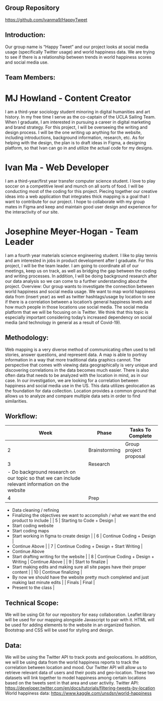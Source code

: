 ## Group Repository
https://github.com/ivanma9/HappyTweet
## Introduction:
Our group name is “Happy Tweet” and our project looks at social media usage (specifically Twitter usage) and world happiness data. We are trying to see if there is a relationship between trends in world happiness scores and social media use.
## Team Members:
# MJ Howland - Content Creator

I am a third-year sociology student minoring in digital humanities and art history. In my free time I serve as the co-captain of the UCLA Sailing Team. When I graduate, I am interested in pursuing a career in digital marketing and brand strategy.
For this project, I will be overseeing the writing and design process. I will be the one writing up anything for the website, including introductions, background information, research, etc. As for helping with the design, the plan is to draft ideas in Figma, a designing platform, so that Ivan can go in and utilize the actual code for my designs. 
# Ivan Ma - Web Developer

I am a third-year/first year transfer computer science student. I love to play soccer on a competitive level and munch on all sorts of food.
I will be conducting most of the coding for this project. Piecing together our creative ideas into a web application that integrates thick mapping is a goal that I want to contribute for our project. I hope to collaborate with my group mates in Figma and keep and maintain good user design and experience for the interactivity of our site. 
# Josephine Meyer-Hogan - Team Leader

I am a fourth year materials science engineering student. I like to play tennis and am interested in jobs in product development after I graduate. 
For this project, I will be the team leader. I am going to coordinate all of our meetings, keep us on track, as well as bridging the gap between the coding and writing processes. In addition, I will be doing background research after our data analysis so we can come to a further understanding about the project. 
Overview:
Our group wants to investigate the connection between world happiness and social media usage. We want to map world happiness data from (insert year) as well as twitter hashtags/usage by location to see if there is a correlation between a location’s general happiness levels and how much people in those locations use social media. The social media platform that we will be focusing on is Twitter. We think that this topic is especially important considering today’s increased dependency on social media (and technology in general as a result of Covid-19).
## Methodology:
Web mapping is a very diverse method of communicating often used to tell stories, answer questions, and represent data. A map is able to portray information in a way that more traditional data graphics cannot. The perspective that comes with viewing data geographically is very unique and discovering correlations in the data becomes much easier. There is also often data that needs to be analyzed with the location in mind, as in our case. In our investigation, we are looking for a correlation between happiness and social media use in the US. This data utilizes geolocation as the foundation for data collection. Location provides a common ground that allows us to analyze and compare multiple data sets in order to find similarities. 
## Workflow:
| Week | Phase | Tasks To Complete |
| ---- | ----- | ----------------- | 
| 2 | Brainstorming | Group project proposal |
| 3 | Research | 
- Do background research on our topic so that we can include relevant information on the website |
| 4 | Prep | 
- Data cleaning / refining 
- Finalizing the objectives we want to accomplish / what we want the end product to include |
| 5 | Starting to Code + Design | 
- Start coding website
- Start coding maps
- Start working in figma to create design |
| 6 | Continue Coding + Design | 
- Continue Above |
| 7 | Continue Coding + Design + Start Writing | 
- Continue Above
- Start drafting writing for the website |
| 8 | Continue Coding + Design + Writing | Continue Above |
| 9 | Start to finalize | 
- Start making edits and making sure all site pages have their proper content |
| 10 | Continue finalizing |
- By now we should have the website pretty much completed and just making last minute edits |
| Finals | Final |
- Present to the class |

 
## Technical Scope:
We will be using Git for our repository for easy collaboration. Leaflet library will be used for our mapping alongside Javascript to pair with it. HTML will be used for adding elements to the website in an organized fashion. Bootstrap and CSS will be used for styling and design.
## Data:
We will be using the Twitter API to track posts and geolocations. In addition, we will be using data from the world happiness reports to track the correlation between location and mood. Our Twitter API will allow us to retrieve relevant data of users and their posts and geo-location. These two datasets will link together to model happiness among certain locations based on the tweets sent in that area and user activity.
Twitter API: https://developer.twitter.com/en/docs/tutorials/filtering-tweets-by-location
World happiness data: https://www.kaggle.com/unsdsn/world-happiness
 
 

